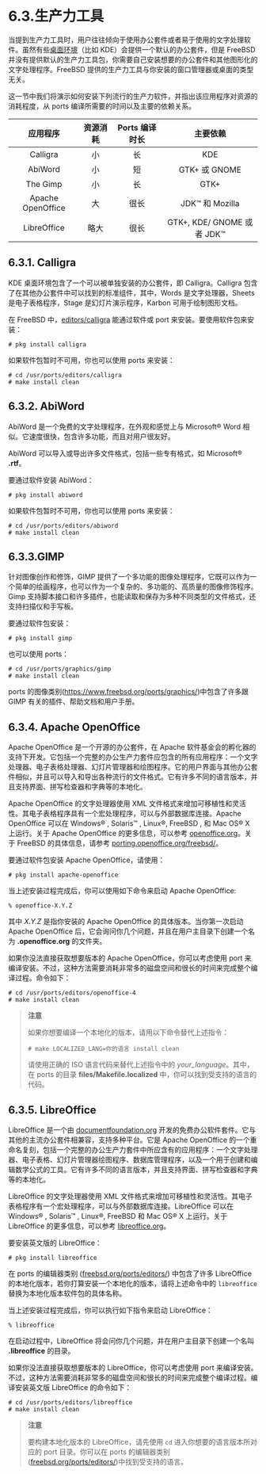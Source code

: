 # 6.3.生产力工具

当提到生产力工具时，用户往往倾向于使用办公套件或者易于使用的文字处理软件。虽然有些[桌面环境](https://docs.freebsd.org/en/books/handbook/book/#x11-wm)（比如 KDE）会提供一个默认的办公套件，但是 FreeBSD 并没有提供默认的生产力工具包，你需要自己安装想要的办公套件和其他图形化的文字处理程序。FreeBSD 提供的生产力工具与你安装的窗口管理器或桌面的类型无关。

这一节中我们将演示如何安装下列流行的生产力软件，并指出该应用程序对资源的消耗程度，从 ports 编译所需要的时间以及主要的依赖关系。

|        应用程序       | 资源消耗 | Ports 编译时长 |           主要依赖           |
| :---------------: | :--: | :--------: | :----------------------: |
|      Calligra     |   小  |      长     |            KDE           |
|      AbiWord      |   小  |      短     |       GTK+ 或 GNOME       |
|      The Gimp     |   小  |      长     |           GTK+           |
| Apache OpenOffice |   大  |     很长    |      JDK™ 和 Mozilla      |
|    LibreOffice    |  略大 |     很长    | GTK+, KDE/ GNOME 或者 JDK™ |

## 6.3.1. Calligra

KDE 桌面环境包含了一个可以被单独安装的办公套件，即 Calligra。Calligra 包含了在其他办公套件中可以找到的标准组件，其中，Words 是文字处理器，Sheets 是电子表格程序，Stage 是幻灯片演示程序，Karbon 可用于绘制图形文档。

在 FreeBSD 中，[editors/calligra](https://cgit.freebsd.org/ports/tree/editors/calligra/pkg-descr) 能通过软件或 port 来安装。要使用软件包来安装：

```
# pkg install calligra
```

如果软件包暂时不可用，你也可以使用 ports 来安装：

```
# cd /usr/ports/editors/calligra
# make install clean
```

## 6.3.2. AbiWord

AbiWord 是一个免费的文字处理程序，在外观和感觉上与 Microsoft® Word 相似。它速度很快，包含许多功能，而且对用户很友好。

AbiWord 可以导入或导出许多文件格式，包括一些专有格式，如 Microsoft® **.rtf**。

要通过软件安装 AbiWord：

```
# pkg install abiword
```

如果软件包暂时不可用，你也可以使用 ports 来安装：

```
# cd /usr/ports/editors/abiword
# make install clean
```

## 6.3.3.GIMP

针对图像创作和修饰，GIMP 提供了一个多功能的图像处理程序，它既可以作为一个简单的绘画程序，也可以作为一个复杂的、多功能的、高质量的图像修饰程序。Gimp 支持脚本接口和许多插件，也能读取和保存为多种不同类型的文件格式，还支持扫描仪和手写板。

要通过软件包安装：

```
# pkg install gimp
```

也可以使用 ports：

```
# cd /usr/ports/graphics/gimp
# make install clean
```

ports 的图像类别(<https://www.freebsd.org/ports/graphics/>)中包含了许多跟 GIMP 有关的插件、帮助文档和用户手册。

## 6.3.4. Apache OpenOffice

Apache OpenOffice 是一个开源的办公套件，在 Apache 软件基金会的孵化器的支持下开发。它包括一个完整的办公生产力套件应包含的所有应用程序：一个文字处理器、电子表格处理器、幻灯片管理器和绘图程序。它的用户界面与其他办公套件相似，并且可以导入和导出各种流行的文件格式。它有许多不同的语言版本，并且支持界面、拼写检查器和字典等的本地化。

Apache OpenOffice 的文字处理器使用 XML 文件格式来增加可移植性和灵活性。其电子表格程序具有一个宏处理程序，可以与外部数据库连接。Apache OpenOffice 可以在 Windows® , Solaris™ , Linux®, FreeBSD , 和 Mac OS® X 上运行。关于 Apache OpenOffice 的更多信息，可以参考 [openoffice.org](http://openoffice.org/)。关于 FreeBSD 的具体信息，请参考 [porting.openoffice.org/freebsd/](http://porting.openoffice.org/freebsd/)。

要通过软件包安装 Apache OpenOffice，请使用：

```
# pkg install apache-openoffice
```

当上述安装过程完成后，你可以使用如下命令来启动 Apache OpenOffice:

```
% openoffice-X.Y.Z
```

其中 *X.Y.Z* 是指你安装的 Apache OpenOffice 的具体版本。当你第一次启动 Apache OpenOffice 后，它会询问你几个问题，并且在用户主目录下创建一个名为 **.openoffice.org** 的文件夹。

如果你没法直接获取想要版本的 Apache OpenOffice，你可以考虑使用 port 来编译安装。不过，这种方法需要消耗非常多的磁盘空间和很长的时间来完成整个编译过程。命令如下：

```
# cd /usr/ports/editors/openoffice-4
# make install clean
```

> **注意**
>
> 如果你想要编译一个本地化的版本，请用以下命令替代上述指令：
>
> ```
> # make LOCALIZED_LANG=你的语言 install clean
> ```
>
>请使用正确的 ISO 语言代码来替代上述指令中的 *your_language*。其中，在 ports 的目录 **files/Makefile.localized** 中，你可以找到受支持的语言的代码。
>

## 6.3.5. LibreOffice

LibreOffice 是一个由 [documentfoundation.org](http://www.documentfoundation.org/) 开发的免费办公软件套件。它与其他的主流办公套件相兼容，支持多种平台。它是 Apache OpenOffice 的一个重命名复刻，包括一个完整的办公生产力套件中所应含有的应用程序：一个文字处理器、电子表格、幻灯片管理器绘图程序、数据库管理程序，以及一个用于创建和编辑数学公式的工具。它有许多不同的语言版本，并且支持界面、拼写检查器和字典等的本地化。

LibreOffice 的文字处理器使用 XML 文件格式来增加可移植性和灵活性。其电子表格程序有一个宏处理程序，可以与外部数据库连接。LibreOffice 可以在 Windows® , Solaris™ , Linux®, FreeBSD 和 Mac OS® X 上运行。关于 LibreOffice 的更多信息，可以参考 [libreoffice.org](http://www.libreoffice.org/)。

要安装英文版的 LibreOffice：

```
# pkg install libreoffice
```

在 ports 的编辑器类别 ([freebsd.org/ports/editors/](https://www.freebsd.org/ports/editors/)) 中包含了许多 LibreOffice 的本地化版本，若你打算安装一个本地化的版本，请将上述命令中的 `libreoffice` 替换为本地化版本软件包的具体名称。

当上述安装过程完成后，你可以执行如下指令来启动 LibreOffice：

```
% libreoffice
```

在启动过程中，LibreOffice 将会问你几个问题，并在用户主目录下创建一个名叫 **.libreoffice** 的目录。

如果你没法直接获取想要版本的 LibreOffice，你可以考虑使用 port 来编译安装。不过，这种方法需要消耗非常多的磁盘空间和很长的时间来完成整个编译过程。编译安装英文版 LibreOffice 的命令如下：

```
# cd /usr/ports/editors/libreoffice
# make install clean
```

> **注意**
>
> 要构建本地化版本的 LibreOffice，请先使用 `cd` 进入你想要的语言版本所对应的 port 目录。你可以在 ports 的编辑器类别([freebsd.org/ports/editors/](https://www.freebsd.org/ports/editors/))中找到受支持的语言。

